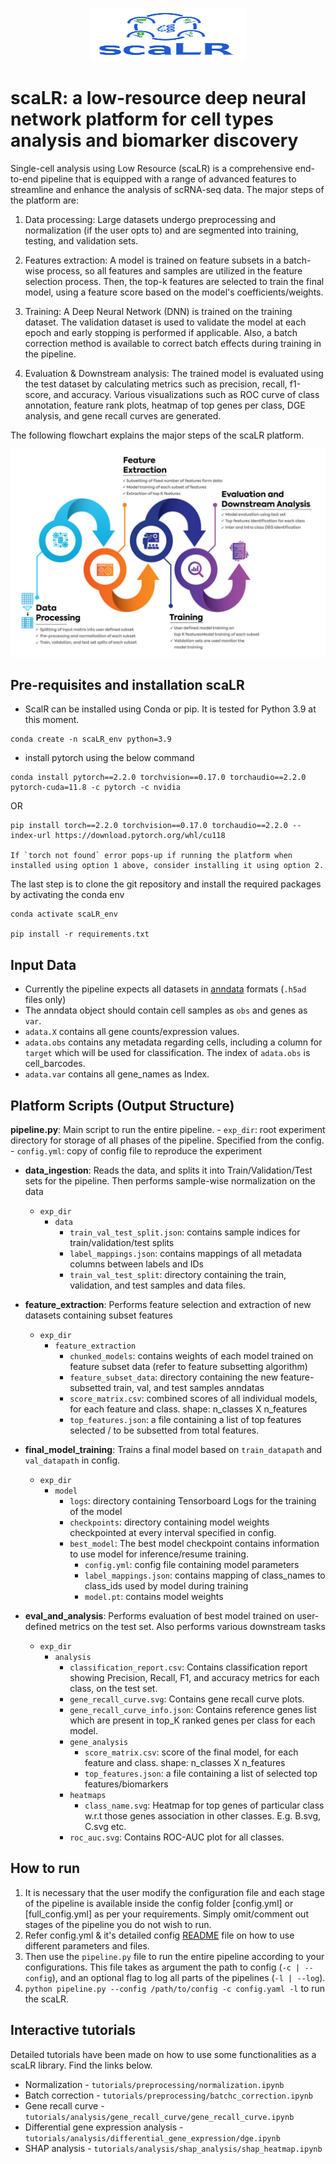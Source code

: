 <p align="center"><img src="ScaLR_logo.png" width="250" height="85"></p>

# scaLR: a low-resource deep neural network platform for cell types analysis and biomarker discovery

Single-cell analysis using Low Resource (scaLR) is a comprehensive end-to-end pipeline that is equipped with a range of advanced features to streamline and enhance the analysis of scRNA-seq data. The major steps of the platform are:

1. Data processing: Large datasets undergo preprocessing and normalization (if the user opts to) and are segmented into training, testing, and validation sets.

2. Features extraction: A model is trained on feature subsets in a batch-wise process, so all features and samples are utilized in the feature selection process. Then, the top-k features are selected to train the final model, using a feature score based on the model's coefficients/weights.

3. Training: A Deep Neural Network (DNN) is trained on the training dataset. The validation dataset is used to validate the model at each epoch and early stopping is performed if applicable. Also, a batch correction method is available to correct batch effects during training in the pipeline.

4. Evaluation & Downstream analysis: The trained model is evaluated using the test dataset by calculating metrics such as precision, recall, f1-score, and accuracy. Various visualizations such as ROC curve of class annotation, feature rank plots, heatmap of top genes per class, DGE analysis, and gene recall curves are generated.

The following flowchart explains the major steps of the scaLR platform.

![image.jpg](Schematic-of-scPipeline.jpg)

## Pre-requisites and installation scaLR


- ScalR can be installed using Conda or pip. It is tested for Python 3.9 at this moment.

```
conda create -n scaLR_env python=3.9

```

- install pytorch using the below command

```
conda install pytorch==2.2.0 torchvision==0.17.0 torchaudio==2.2.0 pytorch-cuda=11.8 -c pytorch -c nvidia

```

OR

```
pip install torch==2.2.0 torchvision==0.17.0 torchaudio==2.2.0 --index-url https://download.pytorch.org/whl/cu118

If `torch not found` error pops-up if running the platform when installed using option 1 above, consider installing it using option 2.
```


The last step is to clone the git repository and install the required packages by activating the conda env


```
conda activate scaLR_env

pip install -r requirements.txt

```

## Input Data
- Currently the pipeline expects all datasets in [anndata](https://anndata.readthedocs.io/en/latest/tutorials/notebooks/getting-started.html) formats (`.h5ad` files only)
- The anndata object should contain cell samples as `obs` and genes as `var`.
- `adata.X` contains all gene counts/expression values.
- `adata.obs` contains any metadata regarding cells, including a column for `target` which will be used for classification. The index of `adata.obs` is cell_barcodes.
- `adata.var` contains all gene_names as Index.


## Platform Scripts (Output Structure)
**pipeline.py**:
Main script to run the entire pipeline.
    - `exp_dir`: root experiment directory for storage of all phases of the pipeline. Specified from the config.
    - `config.yml`: copy of config file to reproduce the experiment

- **data_ingestion**:
Reads the data, and splits it into Train/Validation/Test sets for the pipeline. Then performs sample-wise normalization on the data
    - `exp_dir`
        - `data`
            - `train_val_test_split.json`: contains sample indices for train/validation/test splits
            - `label_mappings.json`: contains mappings of all metadata columns between labels and IDs
            - `train_val_test_split`: directory containing the train, validation, and test samples and data files.

- **feature_extraction**:
Performs feature selection and extraction of new datasets containing subset features
    - `exp_dir`
        - `feature_extraction`
            - `chunked_models`: contains weights of each model trained on feature subset data (refer to feature subsetting algorithm)
            - `feature_subset_data`: directory containing the new feature-subsetted train, val, and test samples anndatas
            - `score_matrix.csv`: combined scores of all individual models, for each feature and class. shape: n_classes X n_features
            - `top_features.json`: a file containing a list of top features selected / to be subsetted from total features.

- **final_model_training**:
Trains a final model based on `train_datapath` and `val_datapath` in config.
    - `exp_dir`
        - `model`
            - `logs`: directory containing Tensorboard Logs for the training of the model
            - `checkpoints`: directory containing model weights checkpointed at every interval specified in config.
            - `best_model`: The best model checkpoint contains information to use model for inference/resume training.
                - `config.yml`: config file containing model parameters
                - `label_mappings.json`: contains mapping of class_names to class_ids used by model during training
                - `model.pt`: contains model weights

- **eval_and_analysis**:
Performs evaluation of best model trained on user-defined metrics on the test set. Also performs various downstream tasks
   - `exp_dir`
        - `analysis`
            - `classification_report.csv`: Contains classification report showing Precision, Recall, F1, and accuracy metrics for each class, on the test set.
            - `gene_recall_curve.svg`: Contains gene recall curve plots.
            - `gene_recall_curve_info.json`: Contains reference genes list which are present in top_K ranked genes per class for each model.
            - `gene_analysis`
                - `score_matrix.csv`: score of the final model, for each feature and class. shape: n_classes X n_features
                - `top_features.json`: a file containing a list of selected top features/biomarkers
            -  `heatmaps`
                - `class_name.svg`: Heatmap for top genes of particular class w.r.t those genes association in other classes. E.g. B.svg, C.svg etc.
            - `roc_auc.svg`: Contains ROC-AUC plot for all classes.


## How to run

1. It is necessary that the user modify the configuration file and each stage of the pipeline is available inside the config folder [config.yml] or [full_config.yml] as per your requirements. Simply omit/comment out stages of the pipeline you do not wish to run.
2. Refer config.yml & it's detailed config [README](config_README.md) file on how to use different parameters and files.
3. Then use the `pipeline.py` file to run the entire pipeline according to your configurations. This file takes as argument the path to config (`-c | --config`), and an optional flag to log all parts of the pipelines (`-l | --log`).
4. `python pipeline.py --config /path/to/config -c config.yaml -l` to run the scaLR.


## Interactive tutorials
Detailed tutorials have been made on how to use some functionalities as a scaLR library. Find the links below.

- Normalization - `tutorials/preprocessing/normalization.ipynb`
- Batch correction - `tutorials/preprocessing/batchc_correction.ipynb`
- Gene recall curve - `tutorials/analysis/gene_recall_curve/gene_recall_curve.ipynb`
- Differential gene expression analysis - `tutorials/analysis/differential_gene_expression/dge.ipynb`
- SHAP analysis - `tutorials/analysis/shap_analysis/shap_heatmap.ipynb`


<!-- ## Citation
Will update soon. -->
